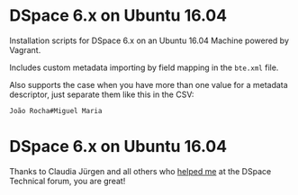 # DSpace 6.x on Ubuntu 16.04

Installation scripts for DSpace 6.x on an Ubuntu 16.04 Machine powered by Vagrant.

Includes custom metadata importing by field mapping in the `bte.xml` file. 

Also supports the case when you have more than one value for a metadata descriptor, just separate them like this in the CSV:

`João Rocha#Miguel Maria`

# DSpace 6.x on Ubuntu 16.04

Thanks to Claudia Jürgen and all others who [helped me](https://groups.google.com/forum/#!topic/dspace-tech/nzH76gcvWjc) at the DSpace Technical forum, you are great!
